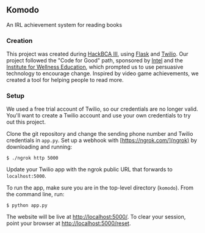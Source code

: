 ## Komodo

An IRL achievement system for reading books

### Creation

This project was created during [HackBCA III](http://hackbca.com/),
using [Flask](http://flask.pocoo.org/) and [Twilio](https://www.twilio.com/).
Our project followed the "Code for Good" path, sponsored by [Intel](http://www.intel.com/)
and the [Institute for Wellness Education](https://www.instituteforwellness.com/),
which prompted us to use persuasive technology to encourage change. Inspired by
video game achievements, we created a tool for helping people to read more.

### Setup

We used a free trial account of Twilio, so our credentials are no longer valid. You'll want to
create a Twilio account and use your own credentials to try out this project.

Clone the git repository and change the sending phone number and Twilio credentials in ``app.py``.
Set up a webhook with [https://ngrok.com/](ngrok) by downloading and running:

```$ ./ngrok http 5000```

Update your Twilio app with the ngrok public URL that forwards to ``localhost:5000``.

To run the app, make sure you are in the top-level directory (``komodo``). From the command line, run:

```$ python app.py```

The website will be live at [http://localhost:5000/](http://localhost:5000).
To clear your session, point your browser at [http://localhost:5000/reset](http://localhost:5000/reset).
